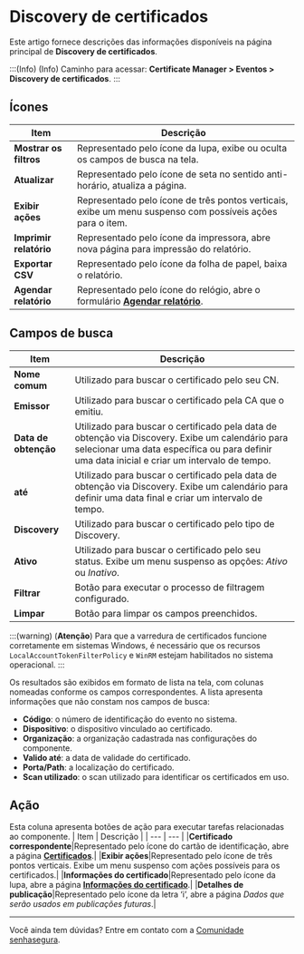 # Discovery de certificados

Este artigo fornece descrições das informações disponíveis na página principal de **Discovery de certificados**.

:::(Info) (Info)
Caminho para acessar: **Certificate Manager > Eventos > Discovery de certificados**.
:::

## Ícones
| Item | Descrição |
| --- | --- |
|**Mostrar os filtros**|Representado pelo ícone da lupa, exibe ou oculta os campos de busca na tela.|
|**Atualizar**|Representado pelo ícone de seta no sentido anti-horário, atualiza a página.|
|**Exibir ações**|Representado pelo ícone de três pontos verticais, exibe um menu suspenso com possíveis ações para o item.|
|**Imprimir relatório**|Representado pelo ícone da impressora, abre nova página para impressão do relatório.|
|**Exportar CSV**|Representado pelo ícone da folha de papel, baixa o relatório.|
|**Agendar relatório**|Representado pelo ícone do relógio, abre o formulário **[Agendar relatório](/v3-33/docs/pt/general-information-how-to-issue-download-and-schedule-device-reports)**.|

## Campos de busca

| Item | Descrição |
| --- | --- |
|**Nome comum**|Utilizado para buscar o certificado pelo seu CN.|
|**Emissor**|Utilizado para buscar o certificado pela CA que o emitiu.|
|**Data de obtenção**|Utilizado para buscar o certificado pela data de obtenção via Discovery. Exibe um calendário para selecionar uma data específica ou para definir uma data inicial e criar um intervalo de tempo.|
|**até**|Utilizado para buscar o certificado pela data de obtenção via Discovery. Exibe um calendário para definir uma data final e criar um intervalo de tempo.|
|**Discovery**|Utilizado para buscar o certificado pelo tipo de Discovery.|
|**Ativo**|Utilizado para buscar o certificado pelo seu status. Exibe um menu suspenso as opções: *Ativo* ou *Inativo*.|
|**Filtrar**|Botão para executar o processo de filtragem configurado.|
|**Limpar**|Botão para limpar os campos preenchidos.|

:::(warning) (**Atenção**)
Para que a varredura de certificados funcione corretamente em sistemas Windows, é necessário que os recursos `LocalAccountTokenFilterPolicy` e `WinRM` estejam habilitados no sistema operacional.
:::

Os resultados são exibidos em formato de lista na tela, com colunas nomeadas conforme os campos correspondentes. A lista apresenta informações que não constam nos campos de busca:

* **Código**: o número de identificação do evento no sistema.
* **Dispositivo**: o dispositivo vinculado ao certificado.
* **Organização**: a organização cadastrada nas configurações do componente.
* **Valido até**: a data de validade do certificado.
* **Porta/Path**: a localização do certificado.
* **Scan utilizado**: o scan utilizado para identificar os certificados em uso.

## Ação
Esta coluna apresenta botões de ação para executar tarefas relacionadas ao componente.
| Item | Descrição |
| --- | --- |
|**Certificado correspondente**|Representado pelo ícone do cartão de identificação, abre a página [**Certificados**](/v3-33/docs/pt/certificate-manager-reference-certificate-certificate-2).|
|**Exibir ações**|Representado pelo ícone de três pontos verticais. Exibe um menu suspenso com ações possíveis para os certificados.|
|**Informações do certificado**|Representado pelo ícone da lupa, abre a página [**Informações do certificado**](v3-30/docs/pt/certificate-manager-settings-how-to-download-certificate-key).|
|**Detalhes de publicação**|Representado pelo ícone da letra ‘i’, abre a página *Dados que serão usados em publicações futuras*.|
***
Você ainda tem dúvidas? Entre em contato com a [Comunidade senhasegura](https://community.senhasegura.io/).

